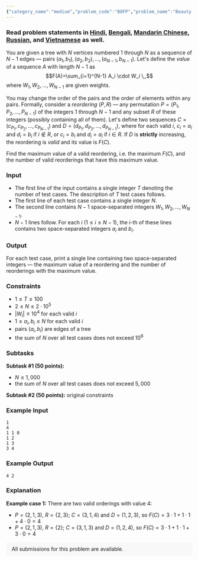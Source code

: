 ```yaml
---
{"category_name":"medium","problem_code":"BOFP","problem_name":"Beauty of Pairs","problemComponents":{"constraints":"","constraintsState":false,"subtasks":"","subtasksState":false,"inputFormat":"","inputFormatState":false,"outputFormat":"","outputFormatState":false,"sampleTestCases":{"0":{"id":1,"input":"1\n4\n1 1 0\n1 2\n1 3\n3 4","output":"4 2","explanation":"**Example case 1:** There are two valid orderings with value $4$:\n- $P = (2, 1, 3)$, $R = \\{2, 3\\}$; $C = (3, 1, 4)$ and $D = (1, 2, 3)$, so $F(C) = 3 \\cdot 1 + 1 \\cdot 1 + 4 \\cdot 0 = 4$\n- $P = (2, 1, 3)$, $R = \\{2\\}$; $C = (3, 1, 3)$ and $D = (1, 2, 4)$, so $F(C) = 3 \\cdot 1 + 1 \\cdot 1 + 3 \\cdot 0 = 4$","isDeleted":false}}},"video_editorial_url":"","languages_supported":{"0":"CPP14","1":"C","2":"JAVA","3":"PYTH 3.6","4":"PYTH","5":"PYP3","6":"CS2","7":"ADA","8":"PYPY","9":"TEXT","10":"PAS fpc","11":"NODEJS","12":"RUBY","13":"PHP","14":"GO","15":"HASK","16":"TCL","17":"PERL","18":"SCALA","19":"LUA","20":"kotlin","21":"BASH","22":"JS","23":"LISP sbcl","24":"rust","25":"PAS gpc","26":"BF","27":"CLOJ","28":"R","29":"D","30":"CAML","31":"FORT","32":"ASM","33":"swift","34":"FS","35":"WSPC","36":"LISP clisp","37":"SCM guile","38":"PERL6","39":"ERL","40":"CLPS","41":"ICK","42":"NICE","43":"PRLG","44":"ICON","45":"COB","46":"SCM chicken","47":"PIKE","48":"SCM qobi","49":"ST","50":"NEM"},"max_timelimit":2,"source_sizelimit":50000,"problem_author":"farhod_farmon","problem_tester":null,"date_added":"20-06-2019","tags":{"0":"farhod_farmon","1":"ltime75","2":"medium","3":"observation","4":"segment","5":"taran_1407"},"problem_difficulty_level":"Medium-Hard","best_tag":"Segment Tree","editorial_url":"https://discuss.codechef.com/problems/BOFP","time":{"view_start_date":1567272600,"submit_start_date":1567272600,"visible_start_date":1567272600,"end_date":1735669800},"is_direct_submittable":false,"problemDiscussURL":"https://discuss.codechef.com/search?q=BOFP","is_proctored":false,"visitedContests":{},"layout":"problem"}
---
```

### Read problem statements in [Hindi](https://www.codechef.com/download/translated/LTIME75/hindi/BOFP.pdf), [Bengali](https://www.codechef.com/download/translated/LTIME75/bengali/BOFP.pdf), [Mandarin Chinese](https://www.codechef.com/download/translated/LTIME75/mandarin/BOFP.pdf), [Russian](https://www.codechef.com/download/translated/LTIME75/russian/BOFP.pdf), and [Vietnamese](https://www.codechef.com/download/translated/LTIME75/vietnamese/BOFP.pdf) as well.

You are given a tree with $N$ vertices numbered 1 through $N$ as a sequence of $N-1$ edges — pairs $(a_1, b_1), (a_2, b_2), \ldots, (a_{N-1}, b_{N-1})$. Let's define the *value* of a sequence $A$ with length $N-1$ as
$$F(A)=\sum_{i=1}^{N-1} A_i \cdot W_i \,,$$
where $W_1, W_2, \ldots, W_{N-1}$ are given weights.

You may change the order of the pairs and the order of elements within any pairs. Formally, consider a *reordering* $(P, R)$ — any permutation $P = (P_1, P_2, \ldots, P_{N-1})$ of the integers $1$ through $N-1$ and any subset $R$ of these integers (possibly containing all of them). Let's define two sequences $C = (c_{P_1}, c_{P_2}, \ldots, c_{P_{N-1}})$ and $D = (d_{P_1}, d_{P_2}, \ldots, d_{P_{N-1}})$, where for each valid $i$, $c_i = a_i$ and $d_i = b_i$ if $i \not\in R$, or $c_i = b_i$ and $d_i = a_i$ if $i \in R$. If $D$ is **strictly** increasing, the reordering is *valid* and its value is $F(C)$.

Find the maximum value of a valid reordering, i.e. the maximum $F(C)$, and the number of valid reorderings that have this maximum value.

### Input
- The first line of the input contains a single integer $T$ denoting the number of test cases. The description of $T$ test cases follows.
- The first line of each test case contains a single integer $N$.
- The second line contains $N-1$ space-separated integers $W_1, W_2, \ldots, W_{N-1}$.
- $N-1$ lines follow. For each $i$ ($1 \le i \le N-1$), the $i$-th of these lines contains two space-separated integers $a_i$ and $b_i$.

### Output
For each test case, print a single line containing two space-separated integers — the maximum value of a reordering and the number of reorderings with the maximum value.

### Constraints
- $1 \le T \le 100$
- $2 \le N \le 2 \cdot 10^5$
- $|W_i| \le 10^4$ for each valid $i$
- $1 \le a_i, b_i \le N$ for each valid $i$
- pairs $(a_i, b_i)$ are edges of a tree
- the sum of $N$ over all test cases does not exceed $10^6$



### Subtasks
**Subtask #1 (50 points):**
- $N \le 1,000$
- the sum of $N$ over all test cases does not exceed $5,000$

**Subtask #2 (50 points):** original constraints

### Example Input
```
1
4
1 1 0
1 2
1 3
3 4
```

### Example Output
```
4 2
```

### Explanation
**Example case 1:** There are two valid orderings with value $4$:
- $P = (2, 1, 3)$, $R = \{2, 3\}$; $C = (3, 1, 4)$ and $D = (1, 2, 3)$, so $F(C) = 3 \cdot 1 + 1 \cdot 1 + 4 \cdot 0 = 4$
- $P = (2, 1, 3)$, $R = \{2\}$; $C = (3, 1, 3)$ and $D = (1, 2, 4)$, so $F(C) = 3 \cdot 1 + 1 \cdot 1 + 3 \cdot 0 = 4$

<aside style='background: #f8f8f8;padding: 10px 15px;'><div>All submissions for this problem are available.</div></aside>